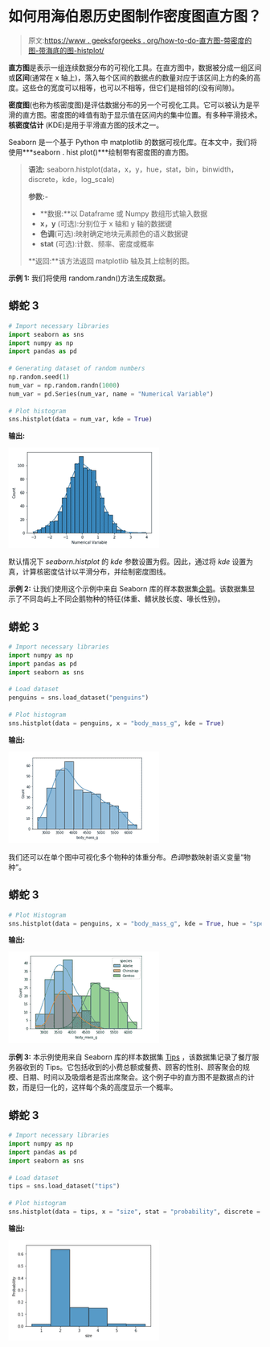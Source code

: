 # 如何用海伯恩历史图制作密度图直方图？

> 原文:[https://www . geeksforgeeks . org/how-to-do-直方图-带密度的图-带海底的图-histplot/](https://www.geeksforgeeks.org/how-to-make-histograms-with-density-plots-with-seaborn-histplot/)

**直方图**是表示一组连续数据分布的可视化工具。在直方图中，数据被分成一组区间或**区间**(通常在 x 轴上)，落入每个区间的数据点的数量对应于该区间上方的条的高度。这些仓的宽度可以相等，也可以不相等，但它们是相邻的(没有间隙)。

**密度图**(也称为核密度图)是评估数据分布的另一个可视化工具。它可以被认为是平滑的直方图。密度图的峰值有助于显示值在区间内的集中位置。有多种平滑技术。**核密度估计** (KDE)是用于平滑直方图的技术之一。

Seaborn 是一个基于 Python 中 matplotlib 的数据可视化库。在本文中，我们将使用***seaborn . hist plot()***绘制带有密度图的直方图。

> **语法:** seaborn.histplot(data，x，y，hue，stat，bin，binwidth，discrete，kde，log_scale)
> 
> **参数:-**
> 
> *   **数据:**以 Dataframe 或 Numpy 数组形式输入数据
> *   **x，y** (可选):分别位于 x 轴和 y 轴的数据键
> *   **色调**(可选):映射确定地块元素颜色的语义数据键
> *   **stat** (可选):计数、频率、密度或概率
> 
> **返回:**该方法返回 matplotlib 轴及其上绘制的图。

**示例 1:** 我们将使用 random.randn()方法生成数据。

## 蟒蛇 3

```py
# Import necessary libraries
import seaborn as sns
import numpy as np
import pandas as pd

# Generating dataset of random numbers
np.random.seed(1)
num_var = np.random.randn(1000)
num_var = pd.Series(num_var, name = "Numerical Variable")

# Plot histogram
sns.histplot(data = num_var, kde = True)
```

**输出:**

![](img/dfed1d0d2345b0c4b1278b6f088c5e77.png)

默认情况下 *seaborn.histplot* 的 *kde* 参数设置为假。因此，通过将 *kde* 设置为真，计算核密度估计以平滑分布，并绘制密度图线。

**示例 2:** 让我们使用这个示例中来自 Seaborn 库的样本数据集[企鹅](https://github.com/mwaskom/seaborn-data)。该数据集显示了不同岛屿上不同企鹅物种的特征(体重、鳍状肢长度、喙长性别)。

## 蟒蛇 3

```py
# Import necessary libraries
import numpy as np
import pandas as pd
import seaborn as sns

# Load dataset
penguins = sns.load_dataset("penguins")

# Plot histogram
sns.histplot(data = penguins, x = "body_mass_g", kde = True)
```

**输出:**

![](img/182eddfbda1c49b5575db5ee1c070f89.png)

我们还可以在单个图中可视化多个物种的体重分布。*色调*参数映射语义变量“物种”。

## 蟒蛇 3

```py
# Plot Histogram
sns.histplot(data = penguins, x = "body_mass_g", kde = True, hue = "species")
```

**输出:**

![](img/f672db6d3d51f08615648b8658a41758.png)

**示例 3:** 本示例使用来自 Seaborn 库的样本数据集 [Tips](https://github.com/mwaskom/seaborn-data) ，该数据集记录了餐厅服务器收到的 Tips。它包括收到的小费总额或餐费、顾客的性别、顾客聚会的规模、日期、时间以及吸烟者是否出席聚会。这个例子中的直方图不是数据点的计数，而是归一化的，这样每个条的高度显示一个概率。

## 蟒蛇 3

```py
# Import necessary libraries
import numpy as np
import pandas as pd
import seaborn as sns

# Load dataset
tips = sns.load_dataset("tips")

# Plot histogram
sns.histplot(data = tips, x = "size", stat = "probability", discrete = True)
```

**输出:**

![](img/a1575680b38c51d6da6c41bf017d5530.png)